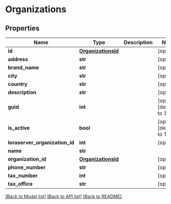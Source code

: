 # Organizations

## Properties
Name | Type | Description | Notes
------------ | ------------- | ------------- | -------------
**id** | [**OrganizationsId**](OrganizationsId.md) |  | [optional] 
**address** | **str** |  | [optional] 
**brand_name** | **str** |  | [optional] 
**city** | **str** |  | [optional] 
**country** | **str** |  | [optional] 
**description** | **str** |  | [optional] 
**guid** | **int** |  | [optional] [default to 1001]
**is_active** | **bool** |  | [optional] [default to True]
**loraserver_organization_id** | **int** |  | [optional] 
**name** | **str** |  | 
**organization_id** | [**OrganizationsId**](OrganizationsId.md) |  | [optional] 
**phone_number** | **str** |  | [optional] 
**tax_number** | **int** |  | [optional] 
**tax_office** | **str** |  | [optional] 

[[Back to Model list]](../README.md#documentation-for-models) [[Back to API list]](../README.md#documentation-for-api-endpoints) [[Back to README]](../README.md)

